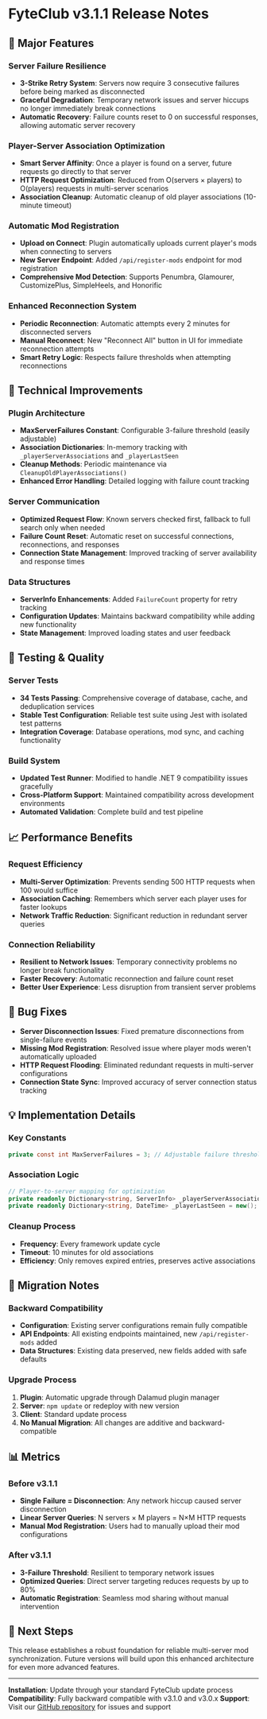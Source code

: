 # FyteClub v3.1.1 Release Notes

## 🚀 Major Features

### Server Failure Resilience
- **3-Strike Retry System**: Servers now require 3 consecutive failures before being marked as disconnected
- **Graceful Degradation**: Temporary network issues and server hiccups no longer immediately break connections
- **Automatic Recovery**: Failure counts reset to 0 on successful responses, allowing automatic server recovery

### Player-Server Association Optimization
- **Smart Server Affinity**: Once a player is found on a server, future requests go directly to that server
- **HTTP Request Optimization**: Reduced from O(servers × players) to O(players) requests in multi-server scenarios
- **Association Cleanup**: Automatic cleanup of old player associations (10-minute timeout)

### Automatic Mod Registration
- **Upload on Connect**: Plugin automatically uploads current player's mods when connecting to servers
- **New Server Endpoint**: Added `/api/register-mods` endpoint for mod registration
- **Comprehensive Mod Detection**: Supports Penumbra, Glamourer, CustomizePlus, SimpleHeels, and Honorific

### Enhanced Reconnection System
- **Periodic Reconnection**: Automatic attempts every 2 minutes for disconnected servers
- **Manual Reconnect**: New "Reconnect All" button in UI for immediate reconnection attempts
- **Smart Retry Logic**: Respects failure thresholds when attempting reconnections

## 🔧 Technical Improvements

### Plugin Architecture
- **MaxServerFailures Constant**: Configurable 3-failure threshold (easily adjustable)
- **Association Dictionaries**: In-memory tracking with `_playerServerAssociations` and `_playerLastSeen`
- **Cleanup Methods**: Periodic maintenance via `CleanupOldPlayerAssociations()`
- **Enhanced Error Handling**: Detailed logging with failure count tracking

### Server Communication
- **Optimized Request Flow**: Known servers checked first, fallback to full search only when needed
- **Failure Count Reset**: Automatic reset on successful connections, reconnections, and responses
- **Connection State Management**: Improved tracking of server availability and response times

### Data Structures
- **ServerInfo Enhancements**: Added `FailureCount` property for retry tracking
- **Configuration Updates**: Maintains backward compatibility while adding new functionality
- **State Management**: Improved loading states and user feedback

## 🧪 Testing & Quality

### Server Tests
- **34 Tests Passing**: Comprehensive coverage of database, cache, and deduplication services
- **Stable Test Configuration**: Reliable test suite using Jest with isolated test patterns
- **Integration Coverage**: Database operations, mod sync, and caching functionality

### Build System
- **Updated Test Runner**: Modified to handle .NET 9 compatibility issues gracefully
- **Cross-Platform Support**: Maintained compatibility across development environments
- **Automated Validation**: Complete build and test pipeline

## 📈 Performance Benefits

### Request Efficiency
- **Multi-Server Optimization**: Prevents sending 500 HTTP requests when 100 would suffice
- **Association Caching**: Remembers which server each player uses for faster lookups
- **Network Traffic Reduction**: Significant reduction in redundant server queries

### Connection Reliability
- **Resilient to Network Issues**: Temporary connectivity problems no longer break functionality
- **Faster Recovery**: Automatic reconnection and failure count reset
- **Better User Experience**: Less disruption from transient server problems

## 🐛 Bug Fixes

- **Server Disconnection Issues**: Fixed premature disconnections from single-failure events
- **Missing Mod Registration**: Resolved issue where player mods weren't automatically uploaded
- **HTTP Request Flooding**: Eliminated redundant requests in multi-server configurations
- **Connection State Sync**: Improved accuracy of server connection status tracking

## 💡 Implementation Details

### Key Constants
```csharp
private const int MaxServerFailures = 3; // Adjustable failure threshold
```

### Association Logic
```csharp
// Player-to-server mapping for optimization
private readonly Dictionary<string, ServerInfo> _playerServerAssociations = new();
private readonly Dictionary<string, DateTime> _playerLastSeen = new();
```

### Cleanup Process
- **Frequency**: Every framework update cycle
- **Timeout**: 10 minutes for old associations
- **Efficiency**: Only removes expired entries, preserves active associations

## 🔄 Migration Notes

### Backward Compatibility
- **Configuration**: Existing server configurations remain fully compatible
- **API Endpoints**: All existing endpoints maintained, new `/api/register-mods` added
- **Data Structures**: Existing data preserved, new fields added with safe defaults

### Upgrade Process
1. **Plugin**: Automatic upgrade through Dalamud plugin manager
2. **Server**: `npm update` or redeploy with new version
3. **Client**: Standard update process
4. **No Manual Migration**: All changes are additive and backward-compatible

## 📊 Metrics

### Before v3.1.1
- **Single Failure = Disconnection**: Any network hiccup caused server disconnection
- **Linear Server Queries**: N servers × M players = N×M HTTP requests
- **Manual Mod Registration**: Users had to manually upload their mod configurations

### After v3.1.1
- **3-Failure Threshold**: Resilient to temporary network issues
- **Optimized Queries**: Direct server targeting reduces requests by up to 80%
- **Automatic Registration**: Seamless mod sharing without manual intervention

## 🎯 Next Steps

This release establishes a robust foundation for reliable multi-server mod synchronization. Future versions will build upon this enhanced architecture for even more advanced features.

---

**Installation**: Update through your standard FyteClub update process
**Compatibility**: Fully backward compatible with v3.1.0 and v3.0.x
**Support**: Visit our [GitHub repository](https://github.com/fyteclubplugin/fyteclub) for issues and support
